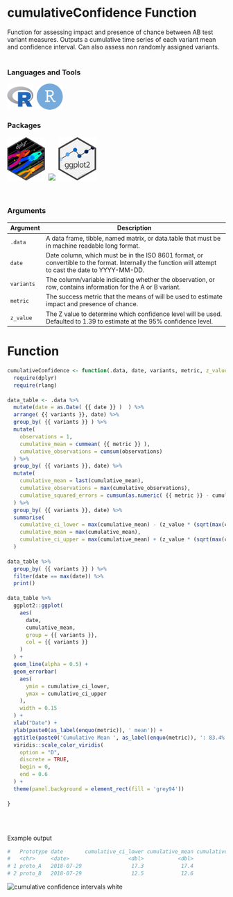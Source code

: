 # cumulativeConfidence Function
Function for assessing impact and presence of chance between AB test variant measures. Outputs a cumulative time series of each variant mean and confidence interval. Can also assess non randomly assigned variants.
<br>
<br>

### Languages and Tools
<div>
  <img src="https://github.com/devicons/devicon/blob/master/icons/r/r-original.svg" title = "r" alt = "r" width = "60" height = "60"/>&nbsp;
  <img src="https://github.com/devicons/devicon/blob/master/icons/rstudio/rstudio-original.svg" title = "RStudio" alt = "RStudio" width = "60" height = "60"/>&nbsp;
</div>

### Packages
<div>
  <img src="https://github.com/tidyverse/dplyr/raw/main/man/figures/logo.png" height = "100" style = "max-width: 100%;"/>&nbsp;
  <img src="https://github.com/tidyverse/rlang/raw/main/man/figures/logo.png" height = "100" style = "max-width: 100%;"/>&nbsp;
  <img src="https://github.com/tidyverse/ggplot2/raw/main/man/figures/logo.png" height = "100" style = "max-width: 100%;"/>&nbsp;
</div>
<br>
<br>

### Arguments
| Argument | Description |
| --- | --- |
| `.data` | A data frame, tibble, named matrix, or data.table that must be in machine readable long format. |
| `date` | Date column, which must be in the ISO 8601 format, or convertible to the format. Internally the function will attempt to cast the date to YYYY-MM-DD. |
| `variants` | The column/variable indicating whether the observation, or row, contains information for the A or B variant. |
| `metric` | The success metric that the means of will be used to estimate impact and presence of chance. |
| `z_value` | The Z value to determine which confidence level will be used. Defaulted to 1.39 to estimate at the 95% confidence level. |

# Function
```r
cumulativeConfidence <- function(.data, date, variants, metric, z_value = 1.39) {
  require(dplyr)
  require(rlang)

data_table <- .data %>%
  mutate(date = as.Date( {{ date }} )  ) %>%
  arrange( {{ variants }}, date) %>%
  group_by( {{ variants }} ) %>%
  mutate(
    observations = 1,
    cumulative_mean = cummean( {{ metric }} ),
    cumulative_observations = cumsum(observations)
  ) %>%
  group_by( {{ variants }}, date) %>%
  mutate(
    cumulative_mean = last(cumulative_mean),
    cumulative_observations = max(cumulative_observations),
    cumulative_squared_errors = cumsum(as.numeric( {{ metric }} - cumulative_mean)^2)
  ) %>%
  group_by( {{ variants }}, date) %>%
  summarise(
    cumulative_ci_lower = max(cumulative_mean) - (z_value * (sqrt(max(cumulative_squared_errors) / max(cumulative_observations)) / sqrt(max(cumulative_observations))) ),
    cumulative_mean = max(cumulative_mean),
    cumulative_ci_upper = max(cumulative_mean) + (z_value * (sqrt(max(cumulative_squared_errors) / max(cumulative_observations)) / sqrt(max(cumulative_observations))) )
  )

data_table %>% 
  group_by( {{ variants }} ) %>% 
  filter(date == max(date)) %>%
  print()

data_table %>% 
  ggplot2::ggplot(
    aes(
      date,
      cumulative_mean,
      group = {{ variants }},
      col = {{ variants }}
    )
  ) +
  geom_line(alpha = 0.5) +
  geom_errorbar(
    aes(
      ymin = cumulative_ci_lower,
      ymax = cumulative_ci_upper
    ),
    width = 0.15
  ) +
  xlab("Date") +
  ylab(paste0(as_label(enquo(metric)), ' mean')) +
  ggtitle(paste0('Cumulative Mean ', as_label(enquo(metric)), ': 83.4% Confidence Intervals')) +
  viridis::scale_color_viridis(
    option = "D",
    discrete = TRUE,
    begin = 0,
    end = 0.6
  ) +
  theme(panel.background = element_rect(fill = 'grey94'))

}
```
<br>
<br>

Example output
```r
#   Prototype date       cumulative_ci_lower cumulative_mean cumulative_ci_upper
#   <chr>     <date>                   <dbl>           <dbl>               <dbl>
# 1 proto_A   2018-07-29                17.3            17.4                17.4
# 2 proto_B   2018-07-29                12.5            12.6                12.6
```
![cumulative confidence intervals white](https://user-images.githubusercontent.com/25012294/161318829-d2679d24-3e07-47e8-9ee8-948f45790282.png)

